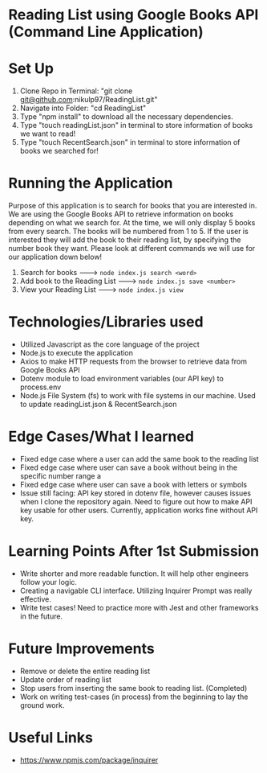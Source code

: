 # Reading List using Google Books API (Command Line Application)

# Set Up

1. Clone Repo in Terminal: "git clone git@github.com:nikulp97/ReadingList.git"
2. Navigate into Folder: "cd ReadingList"
3. Type "npm install" to download all the necessary dependencies.
4. Type "touch readingList.json" in terminal to store information of books we want to read!
5. Type "touch RecentSearch.json" in terminal to store information of books we searched for!

# Running the Application

Purpose of this application is to search for books that you are interested in. We are
using the Google Books API to retrieve information on books depending on what we search for.
At the time, we will only display 5 books from every search. The books will be numbered from
1 to 5. If the user is interested they will add the book to their reading list, by specifying
the number book they want. Please look at different commands we will use for our application
down below!

1. Search for books ---> `node index.js search <word>`
2. Add book to the Reading List ---> `node index.js save <number>`
3. View your Reading List ---> `node index.js view`

# Technologies/Libraries used

- Utilized Javascript as the core language of the project
- Node.js to execute the application
- Axios to make HTTP requests from the browser to retrieve data from Google Books API
- Dotenv module to load environment variables (our API key) to process.env
- Node.js File System (fs) to work with file systems in our machine. Used to update readingList.json & RecentSearch.json

# Edge Cases/What I learned

- Fixed edge case where a user can add the same book to the reading list
- Fixed edge case where user can save a book without being in the specific number range a
- Fixed edge case where user can save a book with letters or symbols
- Issue still facing: API key stored in dotenv file, however causes issues when I clone the repository again.
  Need to figure out how to make API key usable for other users. Currently, application works
  fine without API key.

# Learning Points After 1st Submission

- Write shorter and more readable function. It will help other engineers follow your logic.
- Creating a navigable CLI interface. Utilizing Inquirer Prompt was really effective.
- Write test cases! Need to practice more with Jest and other frameworks in the future.

# Future Improvements

- Remove or delete the entire reading list
- Update order of reading list
- Stop users from inserting the same book to reading list. (Completed)
- Work on writing test-cases (in process) from the beginning to lay the ground work.

# Useful Links

- https://www.npmjs.com/package/inquirer
